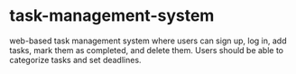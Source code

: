 # task-management-system
 web-based task management system where users can sign up, log in, add tasks, mark them as completed, and delete them. Users should be able to categorize tasks and set deadlines.
